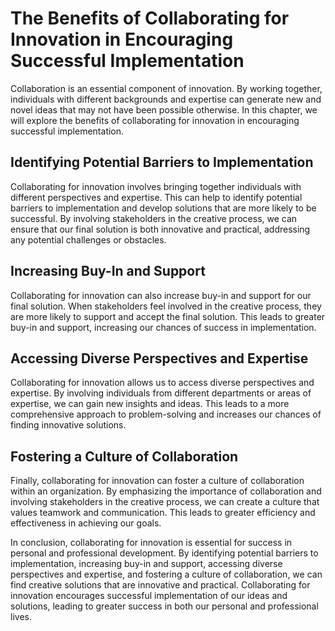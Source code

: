 The Benefits of Collaborating for Innovation in Encouraging Successful Implementation
==============================================================================================================================

Collaboration is an essential component of innovation. By working together, individuals with different backgrounds and expertise can generate new and novel ideas that may not have been possible otherwise. In this chapter, we will explore the benefits of collaborating for innovation in encouraging successful implementation.

Identifying Potential Barriers to Implementation
------------------------------------------------

Collaborating for innovation involves bringing together individuals with different perspectives and expertise. This can help to identify potential barriers to implementation and develop solutions that are more likely to be successful. By involving stakeholders in the creative process, we can ensure that our final solution is both innovative and practical, addressing any potential challenges or obstacles.

Increasing Buy-In and Support
-----------------------------

Collaborating for innovation can also increase buy-in and support for our final solution. When stakeholders feel involved in the creative process, they are more likely to support and accept the final solution. This leads to greater buy-in and support, increasing our chances of success in implementation.

Accessing Diverse Perspectives and Expertise
--------------------------------------------

Collaborating for innovation allows us to access diverse perspectives and expertise. By involving individuals from different departments or areas of expertise, we can gain new insights and ideas. This leads to a more comprehensive approach to problem-solving and increases our chances of finding innovative solutions.

Fostering a Culture of Collaboration
------------------------------------

Finally, collaborating for innovation can foster a culture of collaboration within an organization. By emphasizing the importance of collaboration and involving stakeholders in the creative process, we can create a culture that values teamwork and communication. This leads to greater efficiency and effectiveness in achieving our goals.

In conclusion, collaborating for innovation is essential for success in personal and professional development. By identifying potential barriers to implementation, increasing buy-in and support, accessing diverse perspectives and expertise, and fostering a culture of collaboration, we can find creative solutions that are innovative and practical. Collaborating for innovation encourages successful implementation of our ideas and solutions, leading to greater success in both our personal and professional lives.
